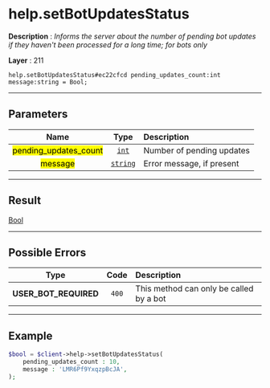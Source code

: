 # help.setBotUpdatesStatus

**Description** : *Informs the server about the number of pending bot updates if they haven&#039;t been processed for a long time; for bots only*

**Layer** : 211

```tl
help.setBotUpdatesStatus#ec22cfcd pending_updates_count:int message:string = Bool;
```

---

## Parameters

| Name | Type | Description |
| :---: | :---: | :--- |
| <mark>pending_updates_count</mark> | [`int`](type/int) | Number of pending updates |
| <mark>message</mark> | [`string`](type/string) | Error message, if present |

---

## Result

[Bool](type/Bool)

---

## Possible Errors

| Type | Code | Description |
| :---: | :---: | :--- |
| **USER_BOT_REQUIRED** | `400` | This method can only be called by a bot |

---

## Example

```php
$bool = $client->help->setBotUpdatesStatus(
	pending_updates_count : 10,
	message : 'LMR6Pf9YxqzpBcJA',
);
```